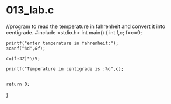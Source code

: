# 013_lab.c
//program to read the temperature in fahrenheit and convert it into centigrade.
#include <stdio.h>
int main()
{
    int f,c;
    f=c=0;

    printf("enter temperature in fahrenheit:");
    scanf("%d",&f);

    c=(f-32)*5/9;

    printf("Temperature in centigrade is :%d",c);


    return 0;

}
